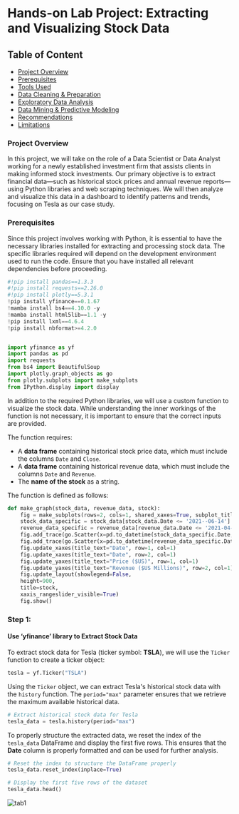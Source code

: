 # Hands-on Lab Project: Extracting and Visualizing Stock Data

## Table of Content
- [Project Overview](#project-overview)
- [Prerequisites](#prerequisites)
- [Tools Used](#tools-used)
- [Data Cleaning & Preparation](#data-cleaning--preparation)
- [Exploratory Data Analysis](#exploratory-data-analysis)
- [Data Mining & Predictive Modeling](#data-mining--predictive-modeling)
- [Recommendations](#recommendations)
- [Limitations](#limitations)

### Project Overview
In this project, we will take on the role of a Data Scientist or Data Analyst working for a newly established investment firm that assists clients in making informed stock investments. Our primary objective is to extract financial data—such as historical stock prices and annual revenue reports—using Python libraries and web scraping techniques. We will then analyze and visualize this data in a dashboard to identify patterns and trends, focusing on Tesla as our case study.

### Prerequisites
Since this project involves working with Python, it is essential to have the necessary libraries installed for extracting and processing stock data. The specific libraries required will depend on the development environment used to run the code. Ensure that you have installed all relevant dependencies before proceeding.

```python
#!pip install pandas==1.3.3
#!pip install requests==2.26.0
#!pip install plotly==5.3.1
!pip install yfinance==0.1.67
!mamba install bs4==4.10.0 -y
!mamba install html5lib==1.1 -y
!pip install lxml==4.6.4
!pip install nbformat>=4.2.0


import yfinance as yf
import pandas as pd
import requests
from bs4 import BeautifulSoup
import plotly.graph_objects as go
from plotly.subplots import make_subplots
from IPython.display import display

```
In addition to the required Python libraries, we will use a custom function to visualize the stock data. While understanding the inner workings of the function is not necessary, it is important to ensure that the correct inputs are provided.

The function requires:
- A **data frame** containing historical stock price data, which must include the columns `Date` and `Close`.
- A **data frame** containing historical revenue data, which must include the columns `Date` and `Revenue`.
- The **name of the stock** as a string.

The function is defined as follows:

```python
def make_graph(stock_data, revenue_data, stock):
    fig = make_subplots(rows=2, cols=1, shared_xaxes=True, subplot_titles=("Historical Share Price", "Historical Revenue"), vertical_spacing = .3)
    stock_data_specific = stock_data[stock_data.Date <= '2021--06-14']
    revenue_data_specific = revenue_data[revenue_data.Date <= '2021-04-30']
    fig.add_trace(go.Scatter(x=pd.to_datetime(stock_data_specific.Date, infer_datetime_format=True), y=stock_data_specific.Close.astype("float"), name="Share Price"), row=1, col=1)
    fig.add_trace(go.Scatter(x=pd.to_datetime(revenue_data_specific.Date, infer_datetime_format=True), y=revenue_data_specific.Revenue.astype("float"), name="Revenue"), row=2, col=1)
    fig.update_xaxes(title_text="Date", row=1, col=1)
    fig.update_xaxes(title_text="Date", row=2, col=1)
    fig.update_yaxes(title_text="Price ($US)", row=1, col=1)
    fig.update_yaxes(title_text="Revenue ($US Millions)", row=2, col=1)
    fig.update_layout(showlegend=False,
    height=900,
    title=stock,
    xaxis_rangeslider_visible=True)
    fig.show()

```

### Step 1: 
#### Use ‘yfinance’ library to Extract Stock Data

To extract stock data for Tesla (ticker symbol: **TSLA**), we will use the `Ticker` function to create a ticker object:  

```python
tesla = yf.Ticker("TSLA")
```

Using the `Ticker` object, we can extract Tesla's historical stock data with the `history` function. The `period="max"` parameter ensures that we retrieve the maximum available historical data.

```python
# Extract historical stock data for Tesla
tesla_data = tesla.history(period="max")
```

To properly structure the extracted data, we reset the index of the `tesla_data` DataFrame and display the first five rows. This ensures that the **Date** column is properly formatted and can be used for further analysis.

```python
# Reset the index to structure the DataFrame properly
tesla_data.reset_index(inplace=True)

# Display the first five rows of the dataset
tesla_data.head()
```
![tab1](https://github.com/user-attachments/assets/1f929d17-e9d6-4a72-89e7-f776caade77b)



